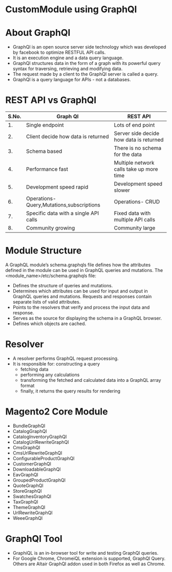 # CustomModule using GraphQl

# About GraphQl

* GraphQl is an open source server side technology which was developed by facebook to optimize RESTFUL API calls.
* It is an execution engine and a data query language.
* GraphQl structures data in the form of a graph with its powerful query syntax for traversing, retrieving and modifying data.
* The request made by a client to the GraphQl server is called a query.
* GraphQl is a query language for APIs - not a databases.

# REST API vs GraphQl


| S.No.| Graph Ql | REST API |
| --- | --- | --- |
| 1. | Single endpoint| Lots of end point |
| 2. | Client decide how data is returned | Server side decide how data is returned |
| 3. | Schema based | There is no schema for the data |
| 4. | Performance fast | Multiple network calls take up more time|
| 5. | Development speed rapid | Development speed slower|
| 6. | Operations- Query,Mutations,subscriptions | Operations- CRUD|
| 7. | Specific data with a single API calls | Fixed data with multiple API calls |
| 8. | Community growing | Community large |

# Module Structure

A GraphQL module’s schema.graphqls file defines how the attributes defined in the module can be used in GraphQL queries and mutations.
The <module_name>/etc/schema.graphqls file:
* Defines the structure of queries and mutations.
* Determines which attributes can be used for input and output in GraphQL queries and mutations. Requests and responses contain separate lists of valid attributes.
* Points to the resolvers that verify and process the input data and response.
* Serves as the source for displaying the schema in a GraphQL browser.
* Defines which objects are cached.
            
# Resolver

*  A resolver performs GraphQL request processing.
* It is responsible for: 
  constructing a query 
  * fetching data
  * performing any calculations 
  * transforming the fetched and calculated data into a GraphQL array format
  * finally, it returns the query results for rendering


# Magento2 Core Module

* BundleGraphQl
* CatalogGraphQl
* CatalogInventoryGraphQl
* CatalogUrlRewriteGraphQl
* CmsGraphQl
* CmsUrlRewriteGraphQl
* ConfigurableProductGraphQl
* CustomerGraphQl
* DownloadableGraphQl
* EavGraphQl
* GroupedProductGraphQl
* QuoteGraphQl
* StoreGraphQl
* SwatchesGraphQl
* TaxGraphQl
* ThemeGraphQl
* UrlRewriteGraphQl
* WeeeGraphQl

# GraphQl Tool

* GraphiQL is an in-browser tool for write and testing GraphQl queries.
* For Google Chrome, ChromeiQL extension is supported, GraphQl Query. Others are Altair GraphQl addon used in both Firefox as well as Chrome.


